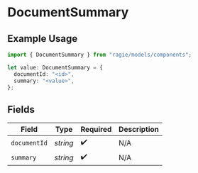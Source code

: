 # DocumentSummary

## Example Usage

```typescript
import { DocumentSummary } from "ragie/models/components";

let value: DocumentSummary = {
  documentId: "<id>",
  summary: "<value>",
};
```

## Fields

| Field              | Type               | Required           | Description        |
| ------------------ | ------------------ | ------------------ | ------------------ |
| `documentId`       | *string*           | :heavy_check_mark: | N/A                |
| `summary`          | *string*           | :heavy_check_mark: | N/A                |